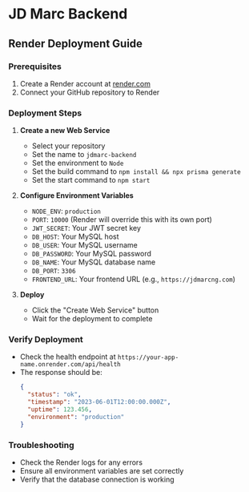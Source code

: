 # JD Marc Backend

## Render Deployment Guide

### Prerequisites

1. Create a Render account at [render.com](https://render.com)
2. Connect your GitHub repository to Render

### Deployment Steps

1. **Create a new Web Service**
   - Select your repository
   - Set the name to `jdmarc-backend`
   - Set the environment to `Node`
   - Set the build command to `npm install && npx prisma generate`
   - Set the start command to `npm start`

2. **Configure Environment Variables**
   - `NODE_ENV`: `production`
   - `PORT`: `10000` (Render will override this with its own port)
   - `JWT_SECRET`: Your JWT secret key
   - `DB_HOST`: Your MySQL host
   - `DB_USER`: Your MySQL username
   - `DB_PASSWORD`: Your MySQL password
   - `DB_NAME`: Your MySQL database name
   - `DB_PORT`: `3306`
   - `FRONTEND_URL`: Your frontend URL (e.g., `https://jdmarcng.com`)

3. **Deploy**
   - Click the "Create Web Service" button
   - Wait for the deployment to complete

### Verify Deployment

- Check the health endpoint at `https://your-app-name.onrender.com/api/health`
- The response should be:
  ```json
  {
    "status": "ok",
    "timestamp": "2023-06-01T12:00:00.000Z",
    "uptime": 123.456,
    "environment": "production"
  }
  ```

### Troubleshooting

- Check the Render logs for any errors
- Ensure all environment variables are set correctly
- Verify that the database connection is working